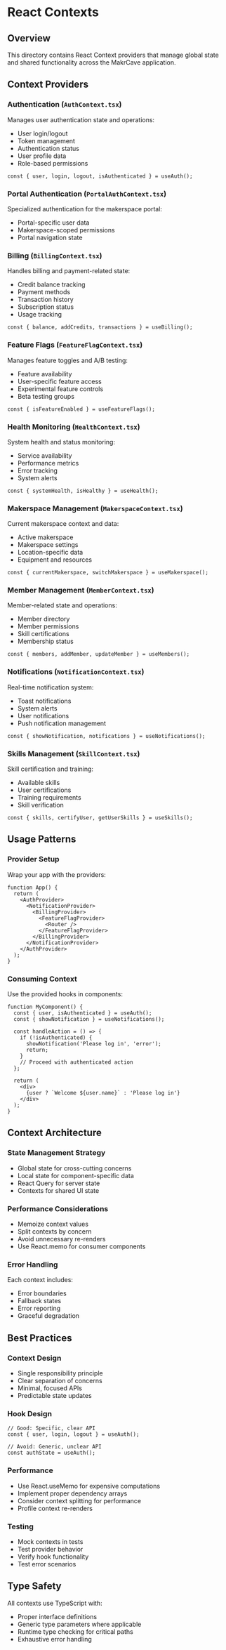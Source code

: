 # React Contexts

## Overview
This directory contains React Context providers that manage global state and shared functionality across the MakrCave application.

## Context Providers

### Authentication (`AuthContext.tsx`)
Manages user authentication state and operations:
- User login/logout
- Token management
- Authentication status
- User profile data
- Role-based permissions

```tsx
const { user, login, logout, isAuthenticated } = useAuth();
```

### Portal Authentication (`PortalAuthContext.tsx`)
Specialized authentication for the makerspace portal:
- Portal-specific user data
- Makerspace-scoped permissions
- Portal navigation state

### Billing (`BillingContext.tsx`)
Handles billing and payment-related state:
- Credit balance tracking
- Payment methods
- Transaction history
- Subscription status
- Usage tracking

```tsx
const { balance, addCredits, transactions } = useBilling();
```

### Feature Flags (`FeatureFlagContext.tsx`)
Manages feature toggles and A/B testing:
- Feature availability
- User-specific feature access
- Experimental feature controls
- Beta testing groups

```tsx
const { isFeatureEnabled } = useFeatureFlags();
```

### Health Monitoring (`HealthContext.tsx`)
System health and status monitoring:
- Service availability
- Performance metrics
- Error tracking
- System alerts

```tsx
const { systemHealth, isHealthy } = useHealth();
```

### Makerspace Management (`MakerspaceContext.tsx`)
Current makerspace context and data:
- Active makerspace
- Makerspace settings
- Location-specific data
- Equipment and resources

```tsx
const { currentMakerspace, switchMakerspace } = useMakerspace();
```

### Member Management (`MemberContext.tsx`)
Member-related state and operations:
- Member directory
- Member permissions
- Skill certifications
- Membership status

```tsx
const { members, addMember, updateMember } = useMembers();
```

### Notifications (`NotificationContext.tsx`)
Real-time notification system:
- Toast notifications
- System alerts
- User notifications
- Push notification management

```tsx
const { showNotification, notifications } = useNotifications();
```

### Skills Management (`SkillContext.tsx`)
Skill certification and training:
- Available skills
- User certifications
- Training requirements
- Skill verification

```tsx
const { skills, certifyUser, getUserSkills } = useSkills();
```

## Usage Patterns

### Provider Setup
Wrap your app with the providers:

```tsx
function App() {
  return (
    <AuthProvider>
      <NotificationProvider>
        <BillingProvider>
          <FeatureFlagProvider>
            <Router />
          </FeatureFlagProvider>
        </BillingProvider>
      </NotificationProvider>
    </AuthProvider>
  );
}
```

### Consuming Context
Use the provided hooks in components:

```tsx
function MyComponent() {
  const { user, isAuthenticated } = useAuth();
  const { showNotification } = useNotifications();
  
  const handleAction = () => {
    if (!isAuthenticated) {
      showNotification('Please log in', 'error');
      return;
    }
    // Proceed with authenticated action
  };
  
  return (
    <div>
      {user ? `Welcome ${user.name}` : 'Please log in'}
    </div>
  );
}
```

## Context Architecture

### State Management Strategy
- Global state for cross-cutting concerns
- Local state for component-specific data
- React Query for server state
- Contexts for shared UI state

### Performance Considerations
- Memoize context values
- Split contexts by concern
- Avoid unnecessary re-renders
- Use React.memo for consumer components

### Error Handling
Each context includes:
- Error boundaries
- Fallback states
- Error reporting
- Graceful degradation

## Best Practices

### Context Design
- Single responsibility principle
- Clear separation of concerns
- Minimal, focused APIs
- Predictable state updates

### Hook Design
```tsx
// Good: Specific, clear API
const { user, login, logout } = useAuth();

// Avoid: Generic, unclear API
const authState = useAuth();
```

### Performance
- Use React.useMemo for expensive computations
- Implement proper dependency arrays
- Consider context splitting for performance
- Profile context re-renders

### Testing
- Mock contexts in tests
- Test provider behavior
- Verify hook functionality
- Test error scenarios

## Type Safety
All contexts use TypeScript with:
- Proper interface definitions
- Generic type parameters where applicable
- Runtime type checking for critical paths
- Exhaustive error handling